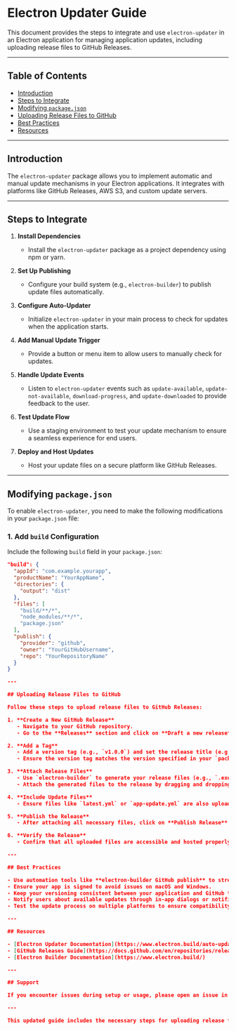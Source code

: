 # Electron Updater Guide

This document provides the steps to integrate and use `electron-updater` in an Electron application for managing application updates, including uploading release files to GitHub Releases.

---

## Table of Contents

- [Introduction](#introduction)
- [Steps to Integrate](#steps-to-integrate)
- [Modifying `package.json`](#modifying-packagejson)
- [Uploading Release Files to GitHub](#uploading-release-files-to-github)
- [Best Practices](#best-practices)
- [Resources](#resources)

---

## Introduction

The `electron-updater` package allows you to implement automatic and manual update mechanisms in your Electron applications. It integrates with platforms like GitHub Releases, AWS S3, and custom update servers.

---

## Steps to Integrate

1. **Install Dependencies**  
   - Install the `electron-updater` package as a project dependency using npm or yarn.

2. **Set Up Publishing**  
   - Configure your build system (e.g., `electron-builder`) to publish update files automatically.

3. **Configure Auto-Updater**  
   - Initialize `electron-updater` in your main process to check for updates when the application starts.

4. **Add Manual Update Trigger**  
   - Provide a button or menu item to allow users to manually check for updates.

5. **Handle Update Events**  
   - Listen to `electron-updater` events such as `update-available`, `update-not-available`, `download-progress`, and `update-downloaded` to provide feedback to the user.

6. **Test Update Flow**  
   - Use a staging environment to test your update mechanism to ensure a seamless experience for end users.

7. **Deploy and Host Updates**  
   - Host your update files on a secure platform like GitHub Releases.

---

## Modifying `package.json`

To enable `electron-updater`, you need to make the following modifications in your `package.json` file:

### 1. Add `build` Configuration

Include the following `build` field in your `package.json`:

```json
"build": {
  "appId": "com.example.yourapp",
  "productName": "YourAppName",
  "directories": {
    "output": "dist"
  },
  "files": [
    "build/**/*",
    "node_modules/**/*",
    "package.json"
  ],
  "publish": {
    "provider": "github",
    "owner": "YourGitHubUsername",
    "repo": "YourRepositoryName"
  }
}

---

## Uploading Release Files to GitHub

Follow these steps to upload release files to GitHub Releases:

1. **Create a New GitHub Release**  
   - Navigate to your GitHub repository.  
   - Go to the **Releases** section and click on **Draft a new release**.  

2. **Add a Tag**  
   - Add a version tag (e.g., `v1.0.0`) and set the release title (e.g., `Initial Release`).  
   - Ensure the version tag matches the version specified in your `package.json`.

3. **Attach Release Files**  
   - Use `electron-builder` to generate your release files (e.g., `.exe`, `.dmg`, `.AppImage`).  
   - Attach the generated files to the release by dragging and dropping them into the GitHub release draft page.

4. **Include Update Files**  
   - Ensure files like `latest.yml` or `app-update.yml` are also uploaded. These files are required by `electron-updater` to detect new versions.

5. **Publish the Release**  
   - After attaching all necessary files, click on **Publish Release** to make it available to users.

6. **Verify the Release**  
   - Confirm that all uploaded files are accessible and hosted properly. Test the update process on different platforms.

---

## Best Practices

- Use automation tools like **electron-builder GitHub publish** to streamline the release process.  
- Ensure your app is signed to avoid issues on macOS and Windows.  
- Keep your versioning consistent between your application and GitHub tags.  
- Notify users about available updates through in-app dialogs or notifications.  
- Test the update process on multiple platforms to ensure compatibility.

---

## Resources

- [Electron Updater Documentation](https://www.electron.build/auto-update)  
- [GitHub Releases Guide](https://docs.github.com/en/repositories/releasing-projects-on-github)  
- [Electron Builder Documentation](https://www.electron.build/)  

---

## Support

If you encounter issues during setup or usage, please open an issue in this repository or contact the maintainers.

---

This updated guide includes the necessary steps for uploading release files to GitHub and integrates seamlessly with the existing process for using `electron-updater`.
